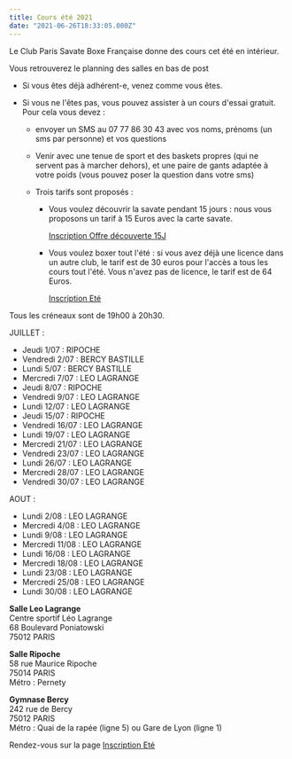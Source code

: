 ```yaml
---
title: Cours été 2021
date: "2021-06-26T18:33:05.000Z"
---
```



Le Club Paris Savate Boxe Française donne des cours cet été en intérieur.

Vous retrouverez le planning des salles en bas de post

- Si vous êtes déjà adhérent-e, venez comme vous êtes.

- Si vous ne l'êtes pas, vous pouvez assister à un cours d'essai gratuit. 
Pour cela vous devez :
    - envoyer un SMS au 07 77 86 30 43 avec vos noms, prénoms (un sms par personne) et vos questions
     
    - Venir avec une tenue de sport et des baskets propres (qui ne servent pas à marcher dehors), et une paire de gants adaptée à votre poids (vous pouvez poser la question dans votre sms)

    - Trois tarifs sont proposés :
        -  Vous voulez découvrir la savate pendant 15 jours : nous vous proposons un tarif à 15 Euros avec la carte savate.

            [Inscription Offre découverte 15J](https://www.helloasso.com/associations/psbf-paris-savate-boxe-francaise/adhesions/inscription-ete-1)

        - Vous voulez boxer tout l'été : si vous avez déjà une licence dans un autre club, le tarif est de 30 euros pour l'accès a tous les cours tout l'été. Vous n'avez pas de licence, le tarif est de 64 Euros.

            [Inscription Eté](https://www.helloasso.com/associations/psbf-paris-savate-boxe-francaise/adhesions/inscription-ete)

Tous les créneaux sont de 19h00 à 20h30.

JUILLET : 
- Jeudi 1/07 : RIPOCHE
- Vendredi 2/07 : BERCY BASTILLE
- Lundi 5/07 : BERCY BASTILLE
- Mercredi 7/07 : LEO LAGRANGE
- Jeudi 8/07 : RIPOCHE
- Vendredi 9/07 : LEO LAGRANGE
- Lundi 12/07 : LEO LAGRANGE
- Jeudi 15/07 : RIPOCHE
- Vendredi 16/07 : LEO LAGRANGE
- Lundi 19/07 : LEO LAGRANGE
- Mercredi 21/07 : LEO LAGRANGE
- Vendredi 23/07 : LEO LAGRANGE
- Lundi 26/07 : LEO LAGRANGE
- Mercredi 28/07 : LEO LAGRANGE
- Vendredi 30/07 : LEO LAGRANGE

AOUT :
- Lundi 2/08 : LEO LAGRANGE 
- Mercredi 4/08 : LEO LAGRANGE
- Lundi 9/08 : LEO LAGRANGE
- Mercredi 11/08 : LEO LAGRANGE
- Lundi 16/08 : LEO LAGRANGE
- Mercredi 18/08 : LEO LAGRANGE
- Lundi 23/08 : LEO LAGRANGE
- Mercredi 25/08 : LEO LAGRANGE
- Lundi 30/08 : LEO LAGRANGE

**Salle Leo Lagrange**\
Centre sportif Léo Lagrange\
68 Boulevard Poniatowski\
75012 PARIS

**Salle Ripoche**\
58 rue Maurice Ripoche\
75014 PARIS\
Métro : Pernety

**Gymnase Bercy**\
242 rue de Bercy\
75012 PARIS\
Métro : Quai de la rapée (ligne 5) ou Gare de Lyon (ligne 1)

Rendez-vous sur la page [Inscription Eté](https://www.helloasso.com/associations/psbf-paris-savate-boxe-francaise/adhesions/inscription-ete)

